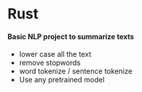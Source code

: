 # Rust
#### Basic NLP project to summarize texts
- lower case all the text
- remove stopwords 
- word tokenize / sentence tokenize
- Use any pretrained model 
